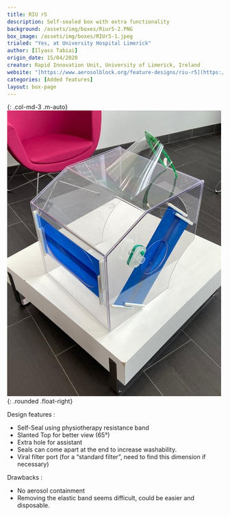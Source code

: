 ```yaml
---
title: RIU r5
description: Self-sealed box with extra functionality
background: /assets/img/boxes/Riur5-2.PNG
box_image: /assets/img/boxes/RIUr5-1.jpeg
trialed: "Yes, at University Hospital Limerick"
author: [Ilyass Tabiai]
origin_date: 15/04/2020
creator: Rapid Innovation Unit, University of Limerick, Ireland
website: "[https://www.aerosolblock.org/feature-designs/riu-r5](https://www.aerosolblock.org/feature-designs/riu-r5)"
categories: [Added features]
layout: box-page
---
```


{: .col-md-3 .m-auto}
![alt text](/assets/img/boxes/RIUr5-1.jpeg)
{: .rounded .float-right}
<br/>

Design features :
* Self-Seal using physiotherapy resistance band
* Slanted Top for better view (65°)
* Extra hole for assistant
* Seals can come apart at the end to increase washability.
* Viral filter port (for a “standard filter”, need to find this dimension if necessary)

Drawbacks :
* No aerosol containment 
* Removing the elastic band seems difficult, could be easier and disposable. 


